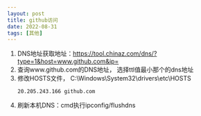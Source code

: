 ```yaml
---
layout: post
title: github访问
date: 2022-08-31
tags: [其他]
---
```


1. DNS地址获取地址：https://tool.chinaz.com/dns/?type=1&host=www.github.com&ip=
2. 查询www.github.com的DNS地址， 选择ttl值最小那个的dns地址
3. 修改HOSTS文件， C:\Windows\System32\drivers\etc\HOSTS
    ```properties
    20.205.243.166 github.com
    ```
4. 刷新本机DNS：cmd执行ipconfig/flushdns



